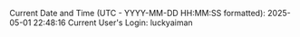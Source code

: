 Current Date and Time (UTC - YYYY-MM-DD HH:MM:SS formatted): 2025-05-01 22:48:16
Current User's Login: luckyaiman
